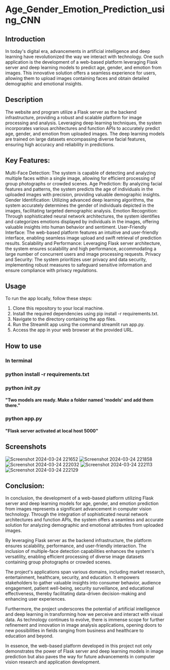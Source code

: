 # Age_Gender_Emotion_Prediction_using_CNN


## Introduction
In today's digital era, advancements in artificial intelligence and deep learning have revolutionized the way we interact with technology. One such application is the development of a web-based platform leveraging Flask server and deep learning models to predict age, gender, and emotion from images. This innovative solution offers a seamless experience for users, allowing them to upload images containing faces and obtain detailed demographic and emotional insights.

## Description
The website and program utilize a Flask server as the backend infrastructure, providing a robust and scalable platform for image processing and analysis. Leveraging deep learning techniques, the system incorporates various architectures and function APIs to accurately predict age, gender, and emotion from uploaded images. The deep learning models are trained on large datasets encompassing diverse facial features, ensuring high accuracy and reliability in predictions.

## Key Features:

Multi-Face Detection: The system is capable of detecting and analyzing multiple faces within a single image, allowing for efficient processing of group photographs or crowded scenes.
Age Prediction: By analyzing facial features and patterns, the system predicts the age of individuals in the uploaded images with precision, providing valuable demographic insights.
Gender Identification: Utilizing advanced deep learning algorithms, the system accurately determines the gender of individuals depicted in the images, facilitating targeted demographic analysis.
Emotion Recognition: Through sophisticated neural network architectures, the system identifies and categorizes emotions displayed by individuals in the images, offering valuable insights into human behavior and sentiment.
User-Friendly Interface: The web-based platform features an intuitive and user-friendly interface, enabling seamless image upload and swift retrieval of prediction results.
Scalability and Performance: Leveraging Flask server architecture, the system ensures scalability and high performance, accommodating a large number of concurrent users and image processing requests.
Privacy and Security: The system prioritizes user privacy and data security, implementing robust measures to safeguard sensitive information and ensure compliance with privacy regulations.

## Usage
To run the app locally, follow these steps:
1. Clone this repository to your local machine.
2. Install the required dependencies using pip install -r requirements.txt.
3. Navigate to the directory containing the app files.
4. Run the Streamlit app using the command streamlit run app.py.
5. Access the app in your web browser at the provided URL.


## How to use 

### In  terminal
### python install -r requirements.txt
### python _init_.py
#### "Two models are ready. Make a folder named 'models' and add them there."
### python app.py
#### "Flask server activated at local host 5000"

## Screenshots

![Screenshot 2024-03-24 221652](https://github.com/tushargandhi77/web-dev-2.0/assets/104029815/27ca25ed-da6a-4564-a971-00be2985f0c7)
![Screenshot 2024-03-24 221858](https://github.com/tushargandhi77/web-dev-2.0/assets/104029815/0225f516-e26c-48ea-b835-34fe9b85e5f2)
![Screenshot 2024-03-24 222032](https://github.com/tushargandhi77/web-dev-2.0/assets/104029815/17c8a8bd-4343-42b4-97ba-f64f2e87a26d)
![Screenshot 2024-03-24 222113](https://github.com/tushargandhi77/web-dev-2.0/assets/104029815/443513b8-c984-475f-b6ad-625646464163)
![Screenshot 2024-03-24 222129](https://github.com/tushargandhi77/web-dev-2.0/assets/104029815/68440c6c-ed3a-4fd8-b0c9-8e186cee880d)




## Conclusion:

In conclusion, the development of a web-based platform utilizing Flask server and deep learning models for age, gender, and emotion prediction from images represents a significant advancement in computer vision technology. Through the integration of sophisticated neural network architectures and function APIs, the system offers a seamless and accurate solution for analyzing demographic and emotional attributes from uploaded images.

By leveraging Flask server as the backend infrastructure, the platform ensures scalability, performance, and user-friendly interaction. The inclusion of multiple-face detection capabilities enhances the system's versatility, enabling efficient processing of diverse image datasets containing group photographs or crowded scenes.

The project's applications span various domains, including market research, entertainment, healthcare, security, and education. It empowers stakeholders to gather valuable insights into consumer behavior, audience engagement, patient well-being, security surveillance, and educational effectiveness, thereby facilitating data-driven decision-making and enhancing user experiences.

Furthermore, the project underscores the potential of artificial intelligence and deep learning in transforming how we perceive and interact with visual data. As technology continues to evolve, there is immense scope for further refinement and innovation in image analysis applications, opening doors to new possibilities in fields ranging from business and healthcare to education and beyond.

In essence, the web-based platform developed in this project not only demonstrates the power of Flask server and deep learning models in image prediction but also paves the way for future advancements in computer vision research and application development.

